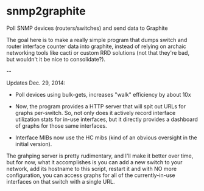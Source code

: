 snmp2graphite
=============

Poll SNMP devices (routers/switches) and send data to Graphite

The goal here is to make a really simple program that dumps switch and router interface counter data into graphite, instead of relying on archaic networking tools like cacti or custom RRD solutions (not that they're bad, but wouldn't it be nice to consolidate?).

--

Updates Dec. 29, 2014:

- Poll devices using bulk-gets, increases "walk" efficiency by about 10x

- Now, the program provides a HTTP server that will spit out URLs for graphs per-switch.  So, not only does it actively record interface utilization stats for in-use interfaces, but it directly provides a dashboard of graphs for those same interfaces.

- Interface MIBs now use the HC mibs (kind of an obvious oversight in the initial version). 

The grahping server is pretty rudimentary, and I'll make it better over time, but for now, what it accomplishes is you can add a new switch to your network, add its hostname to this script, restart it and with NO more configuration, you can access graphs for all of the currently-in-use interfaces on that switch with a single URL.  

